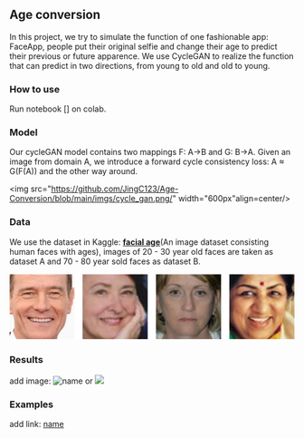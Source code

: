 ##  Age conversion
In this project, we try to simulate the function of one fashionable app: FaceApp, people put their original selfie and change their age to predict their previous or future apparence. We use  CycleGAN to realize the function that can predict in two directions, from young to old and old to young.

### How to use
Run notebook [] on colab.

### Model
Our cycleGAN model contains two mappings F: A->B and G: B->A. Given an image from domain A, we introduce a forward cycle consistency loss: A ≈ G(F(A)) and the other way around.

<img src="https://github.com/JingC123/Age-Conversion/blob/main/imgs/cycle_gan.png/" width="600px"align=center/>

### Data
We use the dataset in Kaggle: [**facial age**](https://www.kaggle.com/frabbisw/facial-age)(An image dataset consisting human faces with ages), images of 20 - 30 year old faces are taken as dataset A and 70 - 80 year sold faces as dataset B.

<img src="https://github.com/JingC123/Age-Conversion/blob/main/imgs/dataset.png/" width="600px" align=center/>
  
### Results

add image: ![name](link) or <img src="link">

### Examples

add link:  [name](link)





